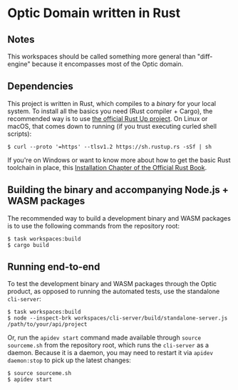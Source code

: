 # Optic Domain written in Rust
## Notes
This workspaces should be called something more general than "diff-engine" because it encompasses most of the Optic domain.

## Dependencies

This project is written in Rust, which compiles to a _binary_ for your local system. To install all the basics you need (Rust compiler + Cargo), the recommended way is to use [the official Rust Up project](https://rustup.rs). On Linux or macOS, that comes down to running (if you trust executing curled shell scripts):

```
$ curl --proto '=https' --tlsv1.2 https://sh.rustup.rs -sSf | sh
```

If you're on Windows or want to know more about how to get the basic Rust toolchain in place, this [Installation Chapter of the Official Rust Book](https://doc.rust-lang.org/stable/book/ch01-01-installation.html).

## Building the binary and accompanying Node.js + WASM packages

The recommended way to build a development binary and WASM packages is to use the following commands from the repository root:

```
$ task workspaces:build
$ cargo build
```

## Running end-to-end

To test the development binary and WASM packages through the Optic product, as opposed to running the automated tests, use the standalone `cli-server`:

```
$ task workspaces:build
$ node --inspect-brk workspaces/cli-server/build/standalone-server.js /path/to/your/api/project
```

Or, run the `apidev start` command made available through `source sourceme.sh` from the repository root, which runs the `cli-server` as a daemon. Because it is a daemon, you may need to restart it via `apidev daemon:stop` to pick up the latest changes:

```
$ source sourceme.sh
$ apidev start
```

